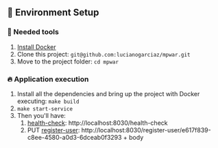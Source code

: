 ## 🚀 Environment Setup

### 🐳 Needed tools

1. [Install Docker](https://www.docker.com/get-started)
2. Clone this project: `git@github.com:lucianogarciaz/mpwar.git`
3. Move to the project folder: `cd mpwar`

### 🔥 Application execution

1. Install all the dependencies and bring up the project with Docker executing: `make build`
2. `make start-service`
3. Then you'll have:
   1. [health-check](apps/openflight/backend/src/Controller/Healthcheck): http://localhost:8030/health-check
   2. PUT [register-user](apps/openflight/backend/src/Controller/Users): http://localhost:8030/register-user/e617f839-c8ee-4580-a0d3-6dceab0f3293 + body